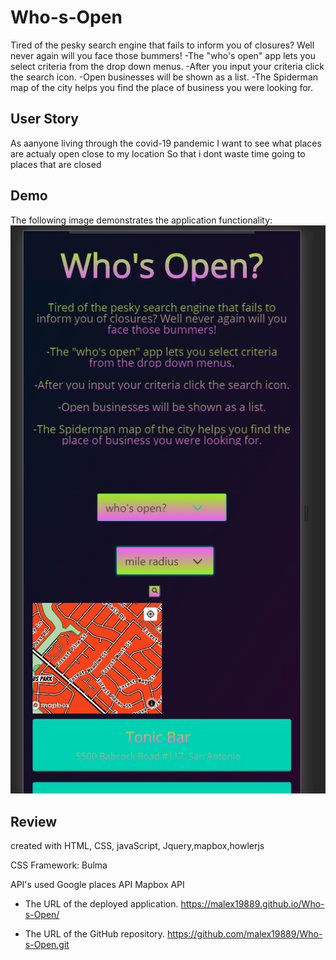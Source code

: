 # Who-s-Open
Tired of the pesky search engine that fails to inform you of closures? 
Well never again will you face those bummers!
-The "who's open" app lets you select criteria from the drop down menus.
-After you input your criteria click the search icon.
-Open businesses will be shown as a list.
-The Spiderman map of the city helps you find the place of business you were looking for.

## User Story
As aanyone living through the covid-19 pandemic
I want to see what places are actualy open close to my location
So that i dont waste time going to places that are closed

## Demo
The following image demonstrates the application functionality:
![who's open demo](./assets/imgs/whos_open_ss.JPG)

## Review
created with HTML, CSS, javaScript, Jquery,mapbox,howlerjs

CSS Framework: Bulma

API's used
Google places API
Mapbox API


- The URL of the deployed application.
   https://malex19889.github.io/Who-s-Open/

- The URL of the GitHub repository.
  https://github.com/malex19889/Who-s-Open.git
